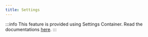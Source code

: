 ```yaml
---
title: Settings
---
```


:::info
This feature is provided using Settings Container. Read the documentations [here](https://github.com/apiato/settings-container).
:::
